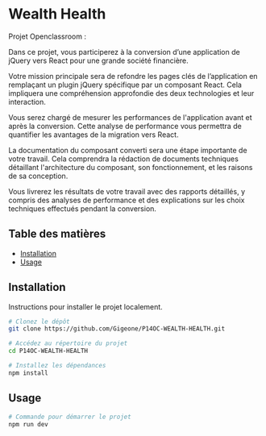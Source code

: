 # Wealth Health

Projet Openclassroom :

Dans ce projet, vous participerez à la conversion d’une application de jQuery vers React pour une grande société financière.

Votre mission principale sera de refondre les pages clés de l’application en remplaçant un plugin jQuery spécifique par un composant React.
Cela impliquera une compréhension approfondie des deux technologies et leur interaction.

Vous serez chargé de mesurer les performances de l'application avant et après la conversion. Cette analyse de performance vous permettra de quantifier les avantages de la migration vers React.

La documentation du composant converti sera une étape importante de votre travail. Cela comprendra la rédaction de documents techniques détaillant l'architecture du composant, son fonctionnement, et les raisons de sa conception.

Vous livrerez les résultats de votre travail avec des rapports détaillés, y compris des analyses de performance et des explications sur les choix techniques effectués pendant la conversion.

## Table des matières

- [Installation](#installation)
- [Usage](#usage)

## Installation

Instructions pour installer le projet localement.

```bash
# Clonez le dépôt
git clone https://github.com/Gigeone/P14OC-WEALTH-HEALTH.git

# Accédez au répertoire du projet
cd P14OC-WEALTH-HEALTH

# Installez les dépendances
npm install
```

## Usage

```bash
# Commande pour démarrer le projet
npm run dev
```
